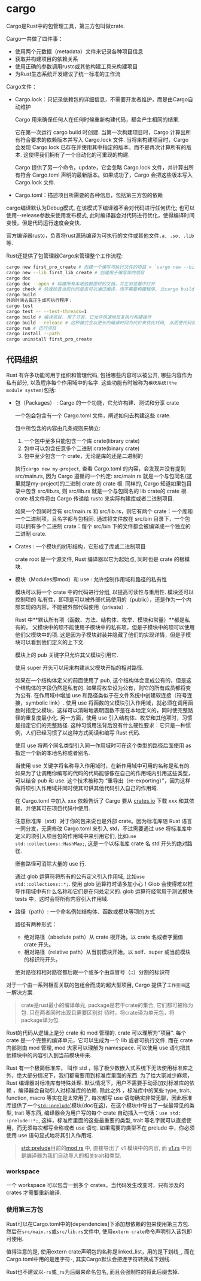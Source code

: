 # cargo
Cargo是Rust中的包管理工具，第三方包叫做crate.

Cargo一共做了四件事：
- 使用两个元数据（metadata）文件来记录各种项目信息
- 获取并构建项目的依赖关系
- 使用正确的参数调用rustc或其他构建工具来构建项目
- 为Rust生态系统开发建议了统一标准的工作流

Cargo文件：
- Cargo.lock：只记录依赖包的详细信息，不需要开发者维护，而是由Cargo自动维护

    Cargo 用来确保任何人在任何时候重新构建代码，都会产生相同的结果.

    它在第一次运行 cargo build 时创建. 当第一次构建项目时，Cargo 计算出所有符合要求的依赖版本并写入 Cargo.lock 文件. 当将来构建项目时，Cargo 会发现 Cargo.lock 已存在并使用其中指定的版本，而不是再次计算所有的版本. 这使得我们拥有了一个自动化的可重现的构建.

    Cargo 提供了另一个命令，update，它会忽略 Cargo.lock 文件，并计算出所有符合 Cargo.toml 声明的最新版本。如果成功了，Cargo 会把这些版本写入 Cargo.lock 文件.
- Cargo.toml：描述项目所需要的各种信息，包括第三方包的依赖

cargo编译默认为Debug模式, 在该模式下编译器不会对代码进行任何优化; 也可以使用--release参数来使用发布模式, 此时编译器会对代码进行优化，使得编译时间变慢，但是代码运行速度会变快.

官方编译器rustc，负责将rust源码编译为可执行的文件或其他文件`.a, .so, .lib`等.

Rust还提供了包管理器Cargo来管理整个工作流程:
```bash
cargo new first_pro_create # 创建一个编写可执行文件的项目 = `cargo new --bin first_pro_create`
cargo new --lib first_lib_create # 创建用于编写库的项目
cargo doc
cargo doc --open # 构建所有本地依赖提供的文档，并在浏览器中打开
cargo check # 快速检查当前代码是否可以通过编译，而不需要构建程序, 比cargo build快. 因此大部分Rust用户在编写程序的过程中都会周期性地调用cargo check以保证自己的程序可以通过编译，只有真正需要生成可执行程序时才会调用.
cargo build
外的时间去真正生成可执行程序：
cargo test
cargo test -- --test-threads=1
cargo build # 编译项目. 用于开发，它允许快速地反复执行构建操作
cargo build --release # 这种模式会以更长的编译时间为代价来优化代码, 从而使代码拥 有更好的运行时性能
cargo run # 运行项目
cargo install --path
cargo uninstall first_pro_create
```

## 代码组织
Rust 有许多功能可用于组织和管理代码, 包括哪些内容可以被公开, 哪些内容作为私有部分, 以及程序每个作用域中的名字. 这些功能有时被称为`模块系统(the module system)`包括:
- 包（Packages） : Cargo 的一个功能，它允许构建、测试和分享 crate

    一个包会包含有一个 Cargo.toml 文件，阐述如何去构建这些 crate.

    包中所包含的内容由几条规则来确立:
    1. 一个包中至多只能包含一个库 crate(library crate)
    1. 包中可以包含任意多个二进制 crate(binary crate)
    1. 包中至少包含一个 crate，无论是库的还是二进制的

    执行`cargo new my-project`, 查看 Cargo.toml 的内容，会发现并没有提到 src/main.rs, 因为 Cargo 遵循的一个约定: src/main.rs 就是一个与包同名(这里就是my-project)的二进制 crate 的 crate 根. 同样的, Cargo 知道如果包目录中包含 src/lib.rs, 则 src/lib.rs 就是一个与包同名的 lib crate的 crate 根. crate 根文件将由 Cargo 传递给 rustc 来实际构建库或者二进制项目.

    如果一个包同时含有 src/main.rs 和 src/lib.rs，则它有两个 crate：一个库和一个二进制项，且名字都与包相同. 通过将文件放在 src/bin 目录下，一个包可以拥有多个二进制 crate：每个 src/bin 下的文件都会被编译成一个独立的二进制 crate.

- Crates : 一个模块的树形结构，它形成了库或二进制项目

    crate root 是一个源文件, Rust 编译器以它为起始点, 同时也是 crate 的根模块.
- 模块（Modules即mod）和 use : 允许控制作用域和路径的私有性

    模块可以将一个 crate 中的代码进行分组, 以提高可读性与重用性. 模块还可以控制项的 私有性，即项是可以被外部代码使用的（public），还是作为一个内部实现的内容，不能被外部代码使用（private）.

    Rust 中**默认所有项（函数、方法、结构体、枚举、模块和常量）**都是私有的。 父模块中的项不能使用子模块中的私有项，但是子模块中的项可以使用他们父模块中的项. 这是因为子模块封装并隐藏了他们的实现详情，但是子模块可以看到他们定义的上下文.

    模块上的 pub 关键字只允许其父模块引用它.

    使用 super 开头可以用来构建从父模块开始的相对路径.

    如果在一个结构体定义的前面使用了 pub, 这个结构体会变成公有的，但是这个结构体的字段仍然是私有的.
    如果将枚举设为公有，则它的所有成员都将变为公有.
    在作用域中增加 use 和路径类似于在文件系统中创建软连接（符号连接，symbolic link）.
    使用 use 将函数的父模块引入作用域，就必须在调用函数时指定父模块，这样可以清晰地表明函数不是在本地定义的，同时使完整路径的重复度最小化. 另一方面，使用 use 引入结构体、枚举和其他项时，习惯是指定它们的完整路径. 这种习惯用法背后没有什么硬性要求：它只是一种惯例，人们已经习惯了以这种方式阅读和编写 Rust 代码.

    使用 use 将两个同名类型引入同一作用域时可在这个类型的路径后面使用 as 指定一个新的本地名称或者别名.

    当使用 use 关键字将名称导入作用域时，在新作用域中可用的名称是私有的. 如果为了让调用你编写的代码的代码能够像在自己的作用域内引用这些类型，可以结合 pub 和 use. 这个技术被称为 “重导出（re-exporting）”，因为这样做将项引入作用域并同时使其可供其他代码引入自己的作用域.

    在 Cargo.toml 中加入 xxx 依赖告诉了 Cargo 要从 [crates.io](https://crates.io/) 下载 xxx 和其依赖，并使其可在项目代码中使用.

    注意标准库（std）对于你的包来说也是外部 crate。因为标准库随 Rust 语言一同分发，无需修改 Cargo.toml 来引入 std，不过需要通过 use 将标准库中定义的项引入项目包的作用域中来引用它们, 比如`use std::collections::HashMap;`, 这是一个以标准库 crate 名 std 开头的绝对路径.

    嵌套路径可消除大量的 use 行.

    通过 glob 运算符将所有的公有定义引入作用域, 比如`use std::collections::*;`. 使用 glob 运算符时请多加小心！Glob 会使得难以推导作用域中有什么名称和它们是在何处定义的. glob 运算符经常用于测试模块 tests 中，这时会将所有内容引入作用域.
- 路径（path）: 一个命名例如结构体、函数或模块等项的方式

    路径有两种形式：
    - 绝对路径（absolute path）从 crate 根开始，以 crate 名或者字面值 crate 开头。
    - 相对路径（relative path）从当前模块开始，以 self、super 或当前模块的标识符开头。

    绝对路径和相对路径都后跟一个或多个由双冒号（::）分割的标识符

对于一个由一系列相互关联的包组合而成的超大型项目, Cargo 提供了`工作空间`这一解决方案.

> crate是rust最小的编译单元, package是若干crate的集合, 它们都可被称为包. 只在两者同时出现且需要区别对
待时，将crate译为单元包，将package译为包.

Rust的代码从逻辑上是分 crate 和 mod 管理的. crate 可以理解为"项目". 每个 crate 是一个完整的编译单元，它可以生成为一个 lib 或者可执行文件. 而在 crate 内部则由 mod 管理, mod 大家可以理解为 namespace. 可以使用 use 语句把其他模块中的内容引入到当前模块中来.

Rust 有一个极简标准库， 叫作 std ，除了极少数嵌入式系统下无法使用标准库之外，绝大部分情况下，我们都需要用到标准库里面的东西. 为了给大家减少麻烦， Rust 编译器对标准库有特殊处理. 默认情况下，用户不需要手动添加对标准库的依赖 ，编译器会自动引人对标准库的依赖. 除此之外 ，标准库中的某些 type, trait、 function, macro 等实在是太常用了, 每次都写 use 语句确实非常无聊，因此标准库提供了一个[`std::prelude`'](https://github.com/rust-lang/rust/blob/master/library/std/src/prelude/mod.rs)模块(doc在[这](https://doc.rust-lang.org/std/prelude/index.html))，在这个模块中导出了一些最常见的类型, trait 等东西, 编译器会为用户写的每个 crate 自动插入一句话：`use std: :prelude::*;`, 这样，标准库里面的这些最重要的类型, trait 等名字就可以直接使用，而无须每次都写全称或者 use 语句. 如果需要的类型不在 prelude 中，你必须使用 use 语句显式地将其引入作用域.

> [std::prelude](https://doc.rust-lang.org/std/prelude/)目前的[mod.rs](https://github.com/rust-lang/rust/blob/master/library/core/src/prelude/mod.rs) 中, 直接导出了 v1 模块中的内容, 而 [v1.rs](https://github.com/rust-lang/rust/blob/master/library/core/src/prelude/v1.rs) 中则是编译器为我们自动导人的相关trait和类型.

### workspace
一个 workspace 可以包含一到多个 crates，当代码发生改变时，只有涉及的 crates 才需要重新编译.

### 使用第三方包
Rust可以在Cargo.toml中的[dependencies]下添加想依赖的包来使用第三方包. 然后在`src/main.rs`或`src/lib.rs`文件中, 使用`extern crate`命令声明引入该包即可使用.

值得注意的是, 使用extern crate声明包的名称是linked_list，用的是下划线`_`, 而在Cargo.toml中用的是连字符`-`, 其实Cargo默认会把连字符转换成下划线.

Rust也不建议以`-rs`或`_rs`为后缀来命名包名, 而且会强制性的将此后缀去掉.